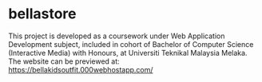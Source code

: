 # bellastore
This project is developed as a coursework under Web Application Development subject, included in cohort of Bachelor of Computer Science (Interactive Media) with Honours, at Universiti Teknikal Malaysia Melaka.
The website can be previewed at: https://bellakidsoutfit.000webhostapp.com/
